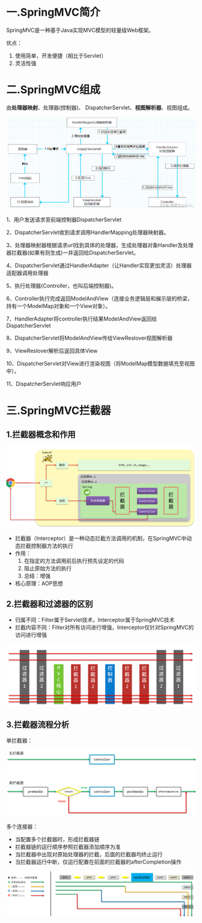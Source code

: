 # 一.SpringMVC简介

SpringMVC是一种基于Java实现MVC模型的轻量级Web框架。

优点：

1. 使用简单，开发便捷（相比于Servlet）
2. 灵活性强

# 二.SpringMVC组成

由**处理器映射**、处理器(控制器)、 DispatcherServlet、**视图解析器**、视图组成。

![5c42d982fbb740a4ae2ed0093b6c7add](assist/5c42d982fbb740a4ae2ed0093b6c7add.png)

1、用户发送请求至前端控制器DispatcherServlet

2、DispatcherServlet收到请求调用HandlerMapping处理器映射器。

3、处理器映射器根据请求url找到具体的处理器，生成处理器对象Handler及处理器拦截器(如果有则生成)一并返回给DispatcherServlet。

4、DispatcherServlet通过HandlerAdapter（让Handler实现更加灵活）处理器适配器调用处理器

5、执行处理器(Controller，也叫后端控制器)。

6、Controller执行完成返回ModelAndView（连接业务逻辑层和展示层的桥梁，持有一个ModelMap对象和一个View对象）。

7、HandlerAdapter将controller执行结果ModelAndView返回给DispatcherServlet

8、DispatcherServlet将ModelAndView传给ViewReslover视图解析器

9、ViewReslover解析后返回具体View

10、DispatcherServlet对View进行渲染视图（将ModelMap模型数据填充至视图中）。

11、DispatcherServlet响应用户

# 三.SpringMVC拦截器

## 1.拦截器概念和作用

![image-20210805175445422](assist/image-20210805175445422.png)

- 拦截器（Interceptor）是一种动态拦截方法调用的机制，在SpringMVC中动态拦截控制器方法的执行
- 作用：
  1. 在指定的方法调用前后执行预先设定的代码
  2. 阻止原始方法的执行
  3. 总结：增强
- 核心原理：AOP思想

## 2.拦截器和过滤器的区别

- 归属不同：Filter属于Servlet技术，Interceptor属于SpringMVC技术
- 拦截内容不同：Filter对所有访问进行增强，Interceptor仅针对SpringMVC的访问进行增强

![image-20210805175539717](assist/image-20210805175539717.png)

## 3.拦截器流程分析

单拦截器：

![image-20210805180846313](assist/image-20210805180846313.png)

多个连接器：

- 当配置多个拦截器时，形成拦截器链
- 拦截器链的运行顺序参照拦截器添加顺序为准
- 当拦截器中出现对原始处理器的拦截，后面的拦截器均终止运行
- 当拦截器运行中断，仅运行配置在前面的拦截器的afterCompletion操作

![image-20210805181537718](assist/image-20210805181537718.png)